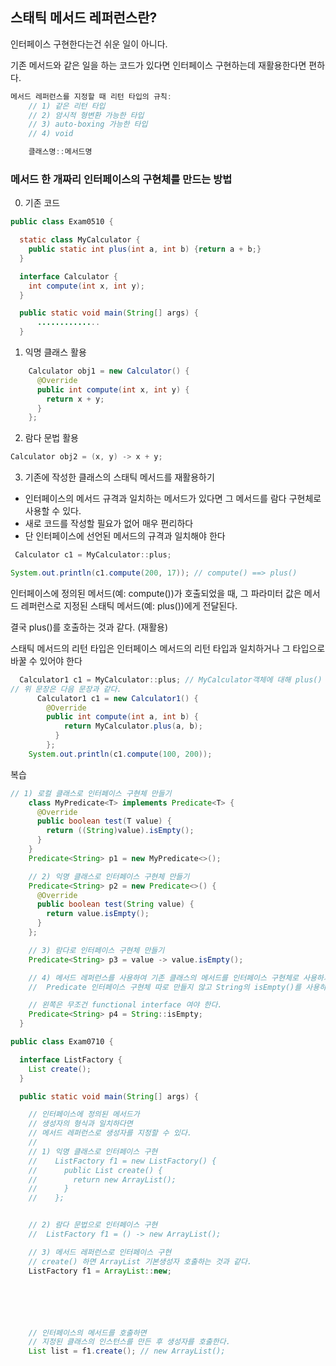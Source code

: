 ## 스태틱 메서드 레퍼런스란?

인터페이스 구현한다는건 쉬운 일이 아니다.

기존 메서드와 같은 일을 하는 코드가 있다면 인터페이스 구현하는데 재활용한다면 편하다.

```java
메서드 레퍼런스를 지정할 때 리턴 타입의 규칙:
    // 1) 같은 리턴 타입
    // 2) 암시적 형변환 가능한 타입
    // 3) auto-boxing 가능한 타입
    // 4) void

    클래스명::메서드명
```

### 메서드 한 개짜리 인터페이스의 구현체를 만드는 방법

0. 기존 코드

```java
public class Exam0510 {

  static class MyCalculator {
    public static int plus(int a, int b) {return a + b;}
  }

  interface Calculator {
    int compute(int x, int y);
  }

  public static void main(String[] args) {
      ..............
  }
```

1. 익명 클래스 활용

```java
    Calculator obj1 = new Calculator() {
      @Override
      public int compute(int x, int y) {
        return x + y;
      }
    };
```

2. 람다 문법 활용

```java
Calculator obj2 = (x, y) -> x + y;
```

3. 기존에 작성한 클래스의 스태틱 메서드를 재활용하기

- 인터페이스의 메서드 규격과 일치하는 메서드가 있다면 그 메서드를 람다 구현체로 사용할 수 있다.
- 새로 코드를 작성할 필요가 없어 매우 편리하다
- 단 인터페이스에 선언된 메서드의 규격과 일치해야 한다

```java
 Calculator c1 = MyCalculator::plus;

System.out.println(c1.compute(200, 17)); // compute() ==> plus()
```

인터페이스에 정의된 메서드(예: compute())가 호출되었을 때,
그 파라미터 값은 메서드 레퍼런스로 지정된 스태틱 메서드(예: plus())에게 전달된다.

결국 plus()를 호출하는 것과 같다. (재활용)

스태틱 메서드의 리턴 타입은 인터페이스 메서드의 리턴 타입과 일치하거나 그 타입으로 바꿀 수 있어야 한다

```java
  Calculator1 c1 = MyCalculator::plus; // MyCalculator객체에 대해 plus() 메서드를 실행하라
// 위 문장은 다음 문장과 같다.
      Calculator1 c1 = new Calculator1() {
        @Override
        public int compute(int a, int b) {
            return MyCalculator.plus(a, b);
          }
        };
    System.out.println(c1.compute(100, 200));
```

복습

```java
// 1) 로컬 클래스로 인터페이스 구현체 만들기
    class MyPredicate<T> implements Predicate<T> {
      @Override
      public boolean test(T value) {
        return ((String)value).isEmpty();
      }
    }
    Predicate<String> p1 = new MyPredicate<>();

    // 2) 익명 클래스로 인터페이스 구현체 만들기
    Predicate<String> p2 = new Predicate<>() {
      @Override
      public boolean test(String value) {
        return value.isEmpty();
      }
    };

    // 3) 람다로 인터페이스 구현체 만들기
    Predicate<String> p3 = value -> value.isEmpty();

    // 4) 메서드 레퍼런스를 사용하여 기존 클래스의 메서드를 인터페이스 구현체로 사용하기
    //  Predicate 인터페이스 구현체 따로 만들지 않고 String의 isEmpty()를 사용하겠다.

    // 왼쪽은 무조건 functional interface 여야 한다.
    Predicate<String> p4 = String::isEmpty;
  }
```

```java
public class Exam0710 {

  interface ListFactory {
    List create();
  }

  public static void main(String[] args) {

    // 인터페이스에 정의된 메서드가
    // 생성자의 형식과 일치하다면
    // 메서드 레퍼런스로 생성자를 지정할 수 있다.
    //
    // 1) 익명 클래스로 인터페이스 구현
    //    ListFactory f1 = new ListFactory() {
    //      public List create() {
    //        return new ArrayList();
    //      }
    //    };


    // 2) 람다 문법으로 인터페이스 구현
    //  ListFactory f1 = () -> new ArrayList();

    // 3) 메서드 레퍼런스로 인터페이스 구현
    // create() 하면 ArrayList 기본생성자 호출하는 것과 같다.
    ListFactory f1 = ArrayList::new;






    // 인터페이스의 메서드를 호출하면
    // 지정된 클래스의 인스턴스를 만든 후 생성자를 호출한다.
    List list = f1.create(); // new ArrayList();

```
